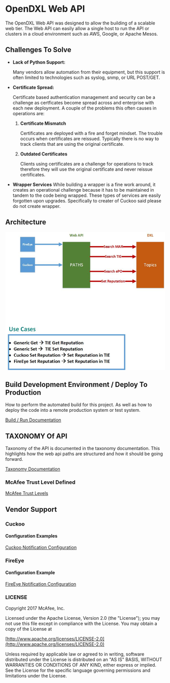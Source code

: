 # OpenDXL Web API

The OpenDXL Web API was designed to allow the building of a scalable web tier.  The Web API can easily allow a single host to run the API or clusters in a cloud environment such as AWS, Google, or Apache Mesos.  

## Challenges To Solve
* **Lack of Python Support:**

     Many vendors allow automation from their equipment, but this support is often limited to technologies such as syslog, snmp, or URL POST/GET.
*  **Certificate Spread:**

     Certificate based authentication management and security can be a challenge as certficates become spread across and enterprise with each new deployment.  A couple of the problems this often causes in operations are:
            
    1. **Certificate Mismatch**
    
        Certificates are deployed with a fire and forget mindset.  The trouble occurs when certificates are reissued.  Typically there is no way to track clients that are using the original certificate.   
    2. **Outdated Certificates**
    
        Clients using certificates are a challenge for operations to track therefore they will use the original certificate and never reissue certificates.
* **Wrapper Services**
    While building a wrapper is a fine work around, it creates an operational challenge because it has to be maintained in tandem to the code being wrapped.  These types of services are easily forgotten upon upgrades.  Specifically to creater of Cuckoo said please do not create wrapper.

## Architecture
![Web API](docs/images/webapi.jpg)

## Build Development Environment / Deploy To Production

How to perform the automated build for this project.  As well as how to deploy the code into a remote production system or test system.

[Build / Run Documentation](docs/build.md)


## TAXONOMY Of API

Taxonomy of the API is documented in the taxonomy documentation.  This highlights how the web api paths are structured and how it should be going forward.

[Taxonomy Documentation](docs/taxonomy.md)

### McAfee Trust Level Defined
[McAfee Trust Levels](docs/trustlevels.md)

## Vendor Support
### Cuckoo

#### Configuration Examples
[Cuckoo Notification Configuration](docs/cuckoo.md)

### FireEye

#### Configuration Example
[FireEye Notification Configuration](docs/fireeye.md)


### LICENSE
Copyright 2017 McAfee, Inc.

Licensed under the Apache License, Version 2.0 (the "License"); you may not use this file except in compliance with the License. You may obtain a copy of the License at

[http://www.apache.org/licenses/LICENSE-2.0](http://www.apache.org/licenses/LICENSE-2.0)

Unless required by applicable law or agreed to in writing, software distributed under the License is distributed on an "AS IS" BASIS, WITHOUT WARRANTIES OR CONDITIONS OF ANY KIND, either express or implied. See the License for the specific language governing permissions and limitations under the License.